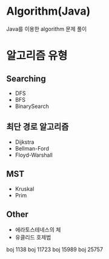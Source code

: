 # Algorithm(Java)
Java를 이용한 algorithm 문제 풀이

# 알고리즘 유형
## Searching 
- DFS
- BFS
- BinarySearch

## 최단 경로 알고리즘 
- Dijkstra
- Bellman-Ford
- Floyd-Warshall

## MST 
- Kruskal
- Prim

## Other 
- 에라토스테네스의 체
- 유클리드 호제법

boj 1138
boj 11723
boj 15989
boj 25757
